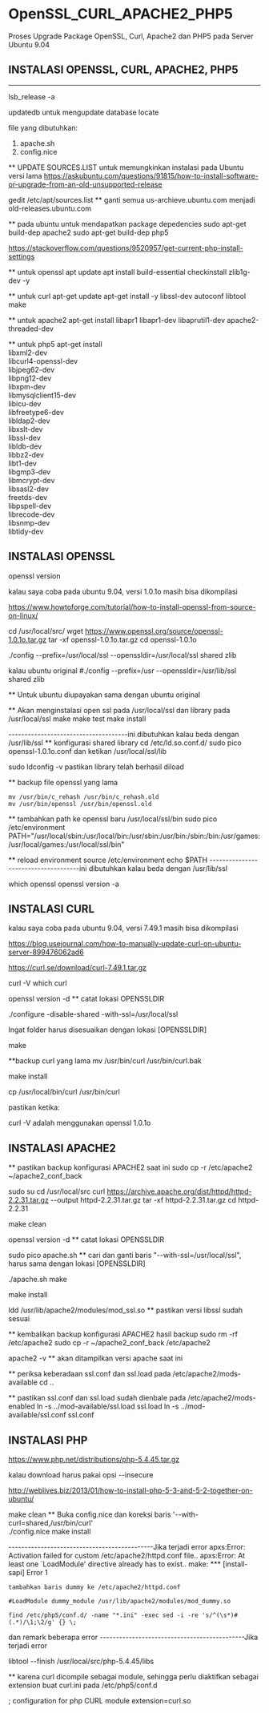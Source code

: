 # OpenSSL_CURL_APACHE2_PHP5
Proses Upgrade Package OpenSSL, Curl, Apache2 dan PHP5 pada Server Ubuntu 9.04

## INSTALASI OPENSSL, CURL, APACHE2, PHP5
--------------------------------------

lsb_release -a

updatedb
untuk mengupdate database locate

file yang dibutuhkan:
1. apache.sh
2. config.nice

** UPDATE SOURCES.LIST untuk memungkinkan instalasi pada Ubuntu versi lama
https://askubuntu.com/questions/91815/how-to-install-software-or-upgrade-from-an-old-unsupported-release

gedit /etc/apt/sources.list
** ganti semua us-archieve.ubuntu.com menjadi old-releases.ubuntu.com

** pada ubuntu untuk mendapatkan package depedencies 
sudo apt-get build-dep apache2
sudo apt-get build-dep php5

https://stackoverflow.com/questions/9520957/get-current-php-install-settings

** untuk openssl
apt update
apt install build-essential checkinstall zlib1g-dev -y


** untuk curl
apt-get update
apt-get install -y libssl-dev autoconf libtool make


** untuk apache2
apt-get install libapr1 libapr1-dev libaprutil1-dev apache2-threaded-dev

** untuk php5
apt-get install \
    libxml2-dev \
    libcurl4-openssl-dev \
    libjpeg62-dev \
    libpng12-dev \
    libxpm-dev \
    libmysqlclient15-dev \
    libicu-dev \
    libfreetype6-dev \
    libldap2-dev \
    libxslt-dev \
    libssl-dev \
    libldb-dev \
    libbz2-dev \
    libt1-dev \
    libgmp3-dev \
    libmcrypt-dev \
    libsasl2-dev \
    freetds-dev \
    libpspell-dev \
    librecode-dev \
    libsnmp-dev \
    libtidy-dev

INSTALASI OPENSSL
-----------------
openssl version

kalau saya coba pada ubuntu 9.04, versi 1.0.1o masih bisa dikompilasi

https://www.howtoforge.com/tutorial/how-to-install-openssl-from-source-on-linux/

cd /usr/local/src/
wget https://www.openssl.org/source/openssl-1.0.1o.tar.gz
tar -xf openssl-1.0.1o.tar.gz
cd openssl-1.0.1o

./config --prefix=/usr/local/ssl --openssldir=/usr/local/ssl shared zlib

kalau ubuntu original
#./config --prefix=/usr --openssldir=/usr/lib/ssl shared zlib

** Untuk ubuntu diupayakan sama dengan ubuntu original

** Akan menginstalasi open ssl pada /usr/local/ssl dan library pada /usr/local/ssl
make
make test
make install

-------------------------------------ini dibutuhkan kalau beda dengan /usr/lib/ssl
** konfigurasi shared library
cd /etc/ld.so.conf.d/
sudo pico openssl-1.0.1o.conf
	dan ketikan /usr/local/ssl/lib
	
sudo ldconfig -v
	pastikan library telah berhasil diload
	
** backup file openssl yang lama

	mv /usr/bin/c_rehash /usr/bin/c_rehash.old
	mv /usr/bin/openssl /usr/bin/openssl.old
	
** tambahkan path ke openssl baru /usr/local/ssl/bin 
	sudo pico /etc/environment
	PATH="/usr/local/sbin:/usr/local/bin:/usr/sbin:/usr/bin:/sbin:/bin:/usr/games:/usr/local/games:/usr/local/ssl/bin"

** reload environment 
	source /etc/environment
	echo $PATH
-------------------------------------ini dibutuhkan kalau beda dengan /usr/lib/ssl

which openssl
openssl version -a


INSTALASI CURL
--------------

kalau saya coba pada ubuntu 9.04, versi 7.49.1 masih bisa dikompilasi

https://blog.usejournal.com/how-to-manually-update-curl-on-ubuntu-server-899476062ad6

https://curl.se/download/curl-7.49.1.tar.gz

curl -V
which curl

openssl version -d
** catat lokasi OPENSSLDIR

./configure -disable-shared -with-ssl=/usr/local/ssl

Ingat folder harus disesuaikan dengan lokasi [OPENSSLDIR]

make

**backup curl yang lama
	mv /usr/bin/curl /usr/bin/curl.bak
	
make install

cp /usr/local/bin/curl /usr/bin/curl

pastikan ketika:

curl -V
adalah menggunakan openssl 1.0.1o


INSTALASI APACHE2
-----------------

** pastikan backup konfigurasi APACHE2 saat ini
sudo cp -r /etc/apache2 ~/apache2_conf_back

sudo su
cd /usr/local/src
curl https://archive.apache.org/dist/httpd/httpd-2.2.31.tar.gz --output httpd-2.2.31.tar.gz
tar -xf httpd-2.2.31.tar.gz
cd httpd-2.2.31

make clean

openssl version -d
** catat lokasi OPENSSLDIR

sudo pico apache.sh
** cari dan ganti baris "--with-ssl=/usr/local/ssl", harus sama dengan lokasi [OPENSSLDIR]

./apache.sh
make

make install

ldd /usr/lib/apache2/modules/mod_ssl.so
** pastikan versi libssl sudah sesuai

** kembalikan backup konfigurasi APACHE2 hasil backup
sudo rm -rf /etc/apache2
sudo cp -r ~/apache2_conf_back /etc/apache2

apache2 -v
** akan ditampilkan versi apache saat ini

** periksa keberadaan ssl.conf dan ssl.load pada /etc/apache2/mods-available
cd ..

** pastikan ssl.conf dan ssl.load sudah dienbale pada /etc/apache2/mods-enabled
ln -s ../mod-available/ssl.load ssl.load
ln -s ../mod-available/ssl.conf ssl.conf

INSTALASI PHP
-------------

https://www.php.net/distributions/php-5.4.45.tar.gz

kalau download harus pakai opsi --insecure

http://weblives.biz/2013/01/how-to-install-php-5-3-and-5-2-together-on-ubuntu/


make clean
** Buka config.nice dan koreksi baris '--with-curl=shared,/usr/bin/curl' \
./config.nice
make install

---------------------------------------------Jika terjadi error
  apxs:Error: Activation failed for custom /etc/apache2/httpd.conf
  file..
  apxs:Error: At least one `LoadModule' directive already has to exist..
  make: *** [install-sapi] Error 1

	tambahkan baris dummy ke /etc/apache2/httpd.conf

	#LoadModule dummy_module /usr/lib/apache2/modules/mod_dummy.so

	find /etc/php5/conf.d/ -name "*.ini" -exec sed -i -re 's/^(\s*)#(.*)/\1;\2/g' {} \;

  dan remark beberapa error
---------------------------------------------Jika terjadi error

libtool --finish /usr/local/src/php-5.4.45/libs


** karena curl dicompile sebagai module, sehingga perlu diaktifkan sebagai extension
buat curl.ini pada /etc/php5/conf.d

; configuration for php CURL module
extension=curl.so

